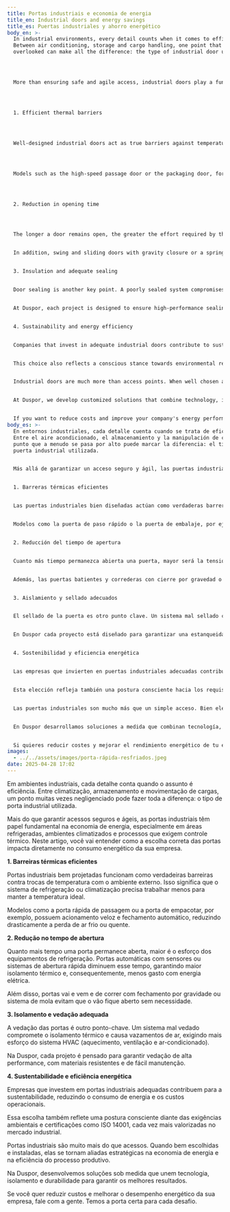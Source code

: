 ```yaml
---
title: Portas industriais e economia de energia
title_en: Industrial doors and energy savings
title_es: Puertas industriales y ahorro energético
body_en: >-
  In industrial environments, every detail counts when it comes to efficiency.
  Between air conditioning, storage and cargo handling, one point that is often
  overlooked can make all the difference: the type of industrial door used.




  More than ensuring safe and agile access, industrial doors play a fundamental role in saving energy, especially in refrigerated areas, air-conditioned environments and processes that require thermal control. In this article, you will understand how choosing the right doors directly impacts your company's energy consumption.




  1. Efficient thermal barriers




  Well-designed industrial doors act as true barriers against temperature changes with the external environment. This means that the refrigeration or air conditioning system needs to work less to maintain the ideal temperature.




  Models such as the high-speed passage door or the packaging door, for example, have fast operation and automatic closing, drastically reducing the loss of cold or hot air.




  2. Reduction in opening time




  The longer a door remains open, the greater the effort required by the refrigeration equipment. Automatic doors with sensors or quick-opening systems reduce this time, ensuring greater thermal insulation and, consequently, less energy consumption.


  In addition, swing and sliding doors with gravity closure or a spring system prevent the door from being left open unnecessarily.


  3. Insulation and adequate sealing


  Door sealing is another key point. A poorly sealed system compromises thermal insulation and causes air leaks, requiring more effort from the HVAC (heating, ventilation and air conditioning) system.


  At Duspor, each project is designed to ensure high-performance sealing, with resistant and easy-to-maintain materials.


  4. Sustainability and energy efficiency


  Companies that invest in adequate industrial doors contribute to sustainability, reducing energy consumption and operating costs.


  This choice also reflects a conscious stance towards environmental requirements and certifications such as ISO 14001, which are increasingly valued in the industrial market.


  Industrial doors are much more than access points. When well chosen and installed, they become strategic allies in energy savings and efficiency in the production process.


  At Duspor, we develop customized solutions that combine technology, insulation and durability to ensure the best results.


  If you want to reduce costs and improve your company's energy performance, talk to us. We have the right solution for every challenge.
body_es: >-
  En entornos industriales, cada detalle cuenta cuando se trata de eficiencia.
  Entre el aire acondicionado, el almacenamiento y la manipulación de carga, un
  punto que a menudo se pasa por alto puede marcar la diferencia: el tipo de
  puerta industrial utilizada.


  Más allá de garantizar un acceso seguro y ágil, las puertas industriales juegan un papel fundamental en el ahorro energético, especialmente en zonas refrigeradas, ambientes climatizados y procesos que requieren control térmico. En este artículo comprenderás cómo la elección de las puertas adecuadas impacta directamente en el consumo energético de tu empresa.


  1. Barreras térmicas eficientes


  Las puertas industriales bien diseñadas actúan como verdaderas barreras contra los intercambios de temperatura con el ambiente exterior. Esto significa que el sistema de refrigeración o aire acondicionado necesita trabajar menos para mantener la temperatura ideal.


  Modelos como la puerta de paso rápido o la puerta de embalaje, por ejemplo, tienen un funcionamiento rápido y cierre automático, reduciendo drásticamente la pérdida de aire frío o caliente.


  2. Reducción del tiempo de apertura


  Cuanto más tiempo permanezca abierta una puerta, mayor será la tensión sobre el equipo de refrigeración. Las puertas automáticas con sensores o sistemas de apertura rápida reducen este tiempo, garantizando un mayor aislamiento térmico y, en consecuencia, un menor consumo energético.


  Además, las puertas batientes y correderas con cierre por gravedad o sistema de muelles evitan que el espacio quede abierto innecesariamente.


  3. Aislamiento y sellado adecuados


  El sellado de la puerta es otro punto clave. Un sistema mal sellado compromete el aislamiento térmico y provoca fugas de aire, requiriendo un mayor esfuerzo del sistema HVAC (calefacción, ventilación y aire acondicionado).


  En Duspor cada proyecto está diseñado para garantizar una estanqueidad de alto rendimiento, con materiales resistentes y de fácil mantenimiento.


  4. Sostenibilidad y eficiencia energética


  Las empresas que invierten en puertas industriales adecuadas contribuyen a la sostenibilidad, reduciendo el consumo energético y los costes operativos.


  Esta elección refleja también una postura consciente hacia los requisitos medioambientales y certificaciones como la ISO 14001, cada vez más valoradas en el mercado industrial.


  Las puertas industriales son mucho más que un simple acceso. Bien elegidos e instalados, se convierten en aliados estratégicos para ahorrar energía y aumentar la eficiencia del proceso productivo.


  En Duspor desarrollamos soluciones a medida que combinan tecnología, aislamiento y durabilidad para garantizar los mejores resultados.


  Si quieres reducir costes y mejorar el rendimiento energético de tu empresa, habla con nosotros. Tenemos la puerta adecuada para cada desafío.
images:
  - ../../assets/images/porta-rápida-resfriados.jpeg
date: 2025-04-28 17:02
---
```

Em ambientes industriais, cada detalhe conta quando o assunto é eficiência. Entre climatização, armazenamento e movimentação de cargas, um ponto muitas vezes negligenciado pode fazer toda a diferença: o tipo de porta industrial utilizada.

Mais do que garantir acessos seguros e ágeis, as portas industriais têm papel fundamental na economia de energia, especialmente em áreas refrigeradas, ambientes climatizados e processos que exigem controle térmico. Neste artigo, você vai entender como a escolha correta das portas impacta diretamente no consumo energético da sua empresa.

**1. Barreiras térmicas eficientes**

Portas industriais bem projetadas funcionam como verdadeiras barreiras contra trocas de temperatura com o ambiente externo. Isso significa que o sistema de refrigeração ou climatização precisa trabalhar menos para manter a temperatura ideal.

Modelos como a porta rápida de passagem ou a porta de empacotar, por exemplo, possuem acionamento veloz e fechamento automático, reduzindo drasticamente a perda de ar frio ou quente.

**2. Redução no tempo de abertura**

Quanto mais tempo uma porta permanece aberta, maior é o esforço dos equipamentos de refrigeração. Portas automáticas com sensores ou sistemas de abertura rápida diminuem esse tempo, garantindo maior isolamento térmico e, consequentemente, menos gasto com energia elétrica.

Além disso, portas vai e vem e de correr com fechamento por gravidade ou sistema de mola evitam que o vão fique aberto sem necessidade.

**3. Isolamento e vedação adequada**

A vedação das portas é outro ponto-chave. Um sistema mal vedado compromete o isolamento térmico e causa vazamentos de ar, exigindo mais esforço do sistema HVAC (aquecimento, ventilação e ar-condicionado).

Na Duspor, cada projeto é pensado para garantir vedação de alta performance, com materiais resistentes e de fácil manutenção.

**4. Sustentabilidade e eficiência energética**

Empresas que investem em portas industriais adequadas contribuem para a sustentabilidade, reduzindo o consumo de energia e os custos operacionais.

Essa escolha também reflete uma postura consciente diante das exigências ambientais e certificações como ISO 14001, cada vez mais valorizadas no mercado industrial.

Portas industriais são muito mais do que acessos. Quando bem escolhidas e instaladas, elas se tornam aliadas estratégicas na economia de energia e na eficiência do processo produtivo.

Na Duspor, desenvolvemos soluções sob medida que unem tecnologia, isolamento e durabilidade para garantir os melhores resultados.

Se você quer reduzir custos e melhorar o desempenho energético da sua empresa, fale com a gente. Temos a porta certa para cada desafio.
